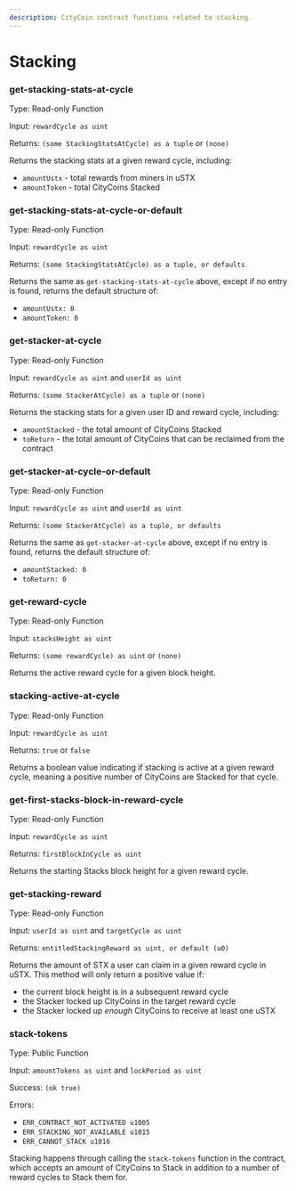 ```yaml
---
description: CityCoin contract functions related to stacking.
---
```


# Stacking

### get-stacking-stats-at-cycle

Type: Read-only Function

Input: `rewardCycle as uint`

Returns: `(some StackingStatsAtCycle) as a tuple` or `(none)`

Returns the stacking stats at a given reward cycle, including:

* `amountUstx` - total rewards from miners in uSTX
* `amountToken` - total CityCoins Stacked

### get-stacking-stats-at-cycle-or-default

Type: Read-only Function

Input: `rewardCycle as uint`

Returns: `(some StackingStatsAtCycle) as a tuple, or defaults`

Returns the same as `get-stacking-stats-at-cycle` above, except if no entry is found, returns the default structure of:

* `amountUstx: 0`
* `amountToken: 0`

### get-stacker-at-cycle

Type: Read-only Function

Input: `rewardCycle as uint` and `userId as uint`

Returns: `(some StackerAtCycle) as a tuple` or `(none)`

Returns the stacking stats for a given user ID and reward cycle, including:

* `amountStacked` - the total amount of CityCoins Stacked
* `toReturn` - the total amount of CityCoins that can be reclaimed from the contract

### get-stacker-at-cycle-or-default

Type: Read-only Function

Input: `rewardCycle as uint` and `userId as uint`

Returns: `(some StackerAtCycle) as a tuple, or defaults`

Returns the same as `get-stacker-at-cycle` above, except if no entry is found, returns the default structure of:

* `amountStacked: 0`
* `toReturn: 0`

### get-reward-cycle

Type: Read-only Function

Input: `stacksHeight as uint`

Returns: `(some rewardCycle) as uint` or `(none)`

Returns the active reward cycle for a given block height.

### stacking-active-at-cycle

Type: Read-only Function

Input: `rewardCycle as uint`

Returns: `true` or `false`

Returns a boolean value indicating if stacking is active at a given reward cycle, meaning a positive number of CityCoins are Stacked for that cycle.

### get-first-stacks-block-in-reward-cycle

Type: Read-only Function

Input: `rewardCycle as uint`

Returns: `firstBlockInCycle as uint`

Returns the starting Stacks block height for a given reward cycle.

### get-stacking-reward

Type: Read-only Function

Input: `userId as uint` and `targetCycle as uint`

Returns: `entitledStackingReward as uint, or default (u0)`

Returns the amount of STX a user can claim in a given reward cycle in uSTX. This method will only return a positive value if:

* the current block height is in a subsequent reward cycle
* the Stacker locked up CityCoins in the target reward cycle
* the Stacker locked up _enough_ CityCoins to receive at least one uSTX

### stack-tokens

Type: Public Function

Input: `amountTokens as uint` and `lockPeriod as uint`

Success: `(ok true)`

Errors:

* `ERR_CONTRACT_NOT_ACTIVATED u1005`
* `ERR_STACKING_NOT_AVAILABLE u1015`
* `ERR_CANNOT_STACK u1016`

Stacking happens through calling the `stack-tokens` function in the contract, which accepts an amount of CityCoins to Stack in addition to a number of reward cycles to Stack them for.
